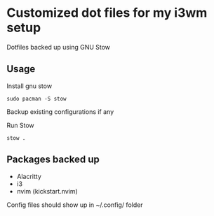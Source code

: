 # Customized dot files for my i3wm setup

Dotfiles backed up using GNU Stow

## Usage

Install gnu stow
```
sudo pacman -S stow
```

Backup existing configurations if any

Run Stow

```
stow .
```

## Packages backed up
- Alacritty
- i3
- nvim (kickstart.nvim)

Config files should show up in ~/.config/ folder
